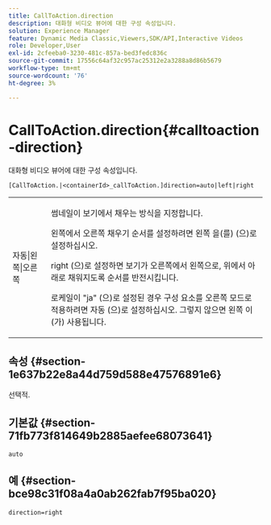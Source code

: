 ```yaml
---
title: CallToAction.direction
description: 대화형 비디오 뷰어에 대한 구성 속성입니다.
solution: Experience Manager
feature: Dynamic Media Classic,Viewers,SDK/API,Interactive Videos
role: Developer,User
exl-id: 2cfeeba0-3230-481c-857a-bed3fedc836c
source-git-commit: 17556c64af32c957ac25312e2a3288a8d86b5679
workflow-type: tm+mt
source-wordcount: '76'
ht-degree: 3%

---
```


# CallToAction.direction{#calltoaction-direction}

대화형 비디오 뷰어에 대한 구성 속성입니다.

`[CallToAction.|<containerId>_callToAction.]direction=auto|left|right`

<table id="table_441553CD34C94A58A9D7CBF772DEDDB6"> 
 <tbody> 
  <tr> 
   <td colname="col1"> <p> <span class="codeph"> 자동|왼쪽|오른쪽 </span> </p> </td> 
   <td colname="col2"> <p> 썸네일이 보기에서 채우는 방식을 지정합니다. </p> <p>왼쪽에서 오른쪽 채우기 순서를 설정하려면 왼쪽 <span class="codeph">을(를) </span>(으)로 설정하십시오. </p> <p><span class="codeph"> right </span>(으)로 설정하면 보기가 오른쪽에서 왼쪽으로, 위에서 아래로 채워지도록 순서를 반전시킵니다. </p> <p>로케일이 <span class="codeph"> "ja" </span>(으)로 설정된 경우 구성 요소를 오른쪽 모드로 적용하려면 <span class="codeph"> 자동 </span>(으)로 설정하십시오. 그렇지 않으면 <span class="codeph"> 왼쪽 </span>이(가) 사용됩니다. </p> </td> 
  </tr> 
 </tbody> 
</table>

## 속성 {#section-1e637b22e8a44d759d588e47576891e6}

선택적.

## 기본값 {#section-71fb773f814649b2885aefee68073641}

`auto`

## 예 {#section-bce98c31f08a4a0ab262fab7f95ba020}

```
direction=right
```
